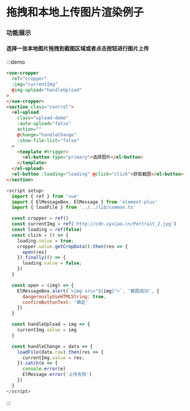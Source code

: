 #  拖拽和本地上传图片渲染例子

### 功能展示
#### 选择一张本地图片拖拽到截图区域或者点击按钮进行图片上传
:::demo
```html
<vue-cropper 
  ref="cropper"
  :img="currentImg"
  @img-upload="handleUpload"
>
</vue-cropper>
<section class="control">
  <el-upload
    class="upload-demo"
    :auto-upload="false"
    action=""
    @change="handleChange"
    :show-file-list="false"
  >
    <template #trigger>
      <el-button type="primary">选择图片</el-button>
    </template>
  </el-upload>
  <el-button :loading="loading" @click="click">获取截图</el-button>
</section>
```

```js
<script setup>
  import { ref } from 'vue'
  import { ElMessageBox, ElMessage } from 'element-plus'
  import { loadFile } from '../../lib/common.ts'

  const cropper = ref()
  const currentImg = ref('http://cdn.xyxiao.cn/Portrait_2.jpg')
  const loading = ref(false)
  const click = () => {
    loading.value = true;
    cropper.value.getCropData().then(res => {
      open(res)
    }).finally(() => {
      loading.value = false;
    })
  }

  const open = (img) => {
    ElMessageBox.alert(`<img src="${img}">`, '截图成功', {
      dangerouslyUseHTMLString: true,
      confirmButtonText: '确定'
    })
  }

  const handleUpload = img => {
    currentImg.value = img
  }

  const handleChange = data => {
    loadFile(data.raw).then(res => {
      currentImg.value = res;
    }).catch(e => {
      console.error(e)
      ElMessage.error('上传失败')
    })
  }
</script>

```
:::

<script setup>
  import { ref } from 'vue'
  import { ElMessageBox, ElMessage } from 'element-plus'
  import { loadFile } from '../../lib/common.ts'

  const cropper = ref()
  const currentImg = ref('http://cdn.xyxiao.cn/Portrait_2.jpg')
  const loading = ref(false)
  const click = () => {
    loading.value = true;
    cropper.value.getCropData().then(res => {
      open(res)
    }).finally(() => {
      loading.value = false;
    })
  }

  const open = (img) => {
    ElMessageBox.alert(`<img src="${img}">`, '截图成功', {
      dangerouslyUseHTMLString: true,
      confirmButtonText: '确定'
    })
  }

  const handleUpload = img => {
    currentImg.value = img
  }

  const handleChange = data => {
    loadFile(data.raw).then(res => {
      if (res) {
        currentImg.value = res;
      }
    }).catch(e => {
      console.error(e)
      ElMessage.error('上传失败')
    })
  }
</script>

<style lang="scss" scoped>
  button {
    margin-top: 30px;
  }

  .control {
    display: flex;

    button {
      margin-right: 30px;
    }
  }
</style>
